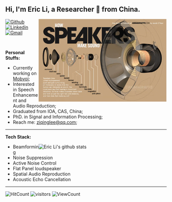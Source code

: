 
<!--
**diaodiaolzq/diaodiaolzq** is a ✨ _special_ ✨ repository because its `README.md` (this file) appears on your GitHub profile.

Here are some ideas to get you started:

- 🔭 I’m currently working on ...
- 🌱 I’m currently learning ...
- 👯 I’m looking to collaborate on ...
- 🤔 I’m looking for help with ...
- 💬 Ask me about ...
- 📫 How to reach me: ...
- 😄 Pronouns: ...
- ⚡ Fun fact: ...
-->


<!-- Your title -->
## Hi, I'm Eric Li, a Researcher 🚀 from China.

<!-- Any image aligned to the right. Beware the width -->
<img width="400" align="right" src="https://github.com/diaodiaolzq/diaodiaolzq/blob/main/images/IMG_3056.GIF" />

<!-- Your badges
You can use the website to generate badges: https://shields.io/
-->

[![Github](https://img.shields.io/badge/-Github-000?style=flat&logo=Github&logoColor=white)](https://github.com/onimur)
[![Linkedin](https://img.shields.io/badge/-LinkedIn-blue?style=flat&logo=Linkedin&logoColor=white)](https://www.linkedin.com/in/子庆-李-b86b14202)
[![Gmail](https://img.shields.io/badge/-mail-c14438?style=flat&logo=Gmail&logoColor=white)](mailto:ziqinglee@qq.com)

&nbsp;

<!-- Talking about you -->
**Personal Stuffs:**

- Currently working on [Mobvoi](https://www.chumenwenwen.com/);
- Interested in Speech Enhancement and Audio Reproduction;
- Graduated from IOA, CAS, China;
- PhD. in Signal and Information Processing;
- Reach me: ziqinglee@qq.com;

---

**Tech Stack:**

<!-- Your github readme stats
You can use this api: https://github.com/anuraghazra/github-readme-stats
-->
<p>
  <a href="https://github.com/onimur/handle-path-oz">
    <img width="400" align="right" alt="Eric Li's github stats" src="https://github-readme-stats.vercel.app/api?username=diaodiaolzq&show_icons=true&hide_border=true" />
  </a>
</p>

- Beamforming
- Noise Suppression
- Active Noise Control
- Flat Panel loudspeaker
- Spatial Audio Reproduction
- Acoustic Echo Cancellation

---

<!-- Your hits or visitors
site: http://hits.dwyl.com or https://visitor-badge.glitch.me
Both apis are in trouble due to the number of requests, if you know any other to register visitors, great
-->
<p align="left">
  <img alt="HitCount" src="http://hits.dwyl.com/diaodiaolzq/diaodiaolzq.svg" />
  <img alt="visitors" src="https://visitor-badge.glitch.me/badge?page_id=diaodiaolzq.diaodiaolzq" />
  <!-- https://github.com/wesky93/views this is a clone of the hits -->
  <img alt="ViewCount" src="https://views.whatilearened.today/views/github/diaodiaolzq/diaodiaolzq.svg" />
</p>

